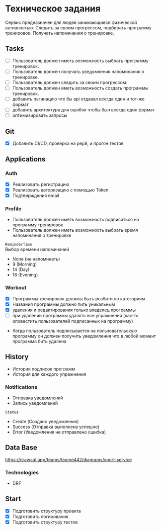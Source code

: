 # Техническое задания

Сервис предназначен для людей занимающиеся физической активностью.
Следить за своим прогрессом, подбирать программу тренировок.
Получать напоминания о тренировке.

## Tasks

* [ ] Пользователь должен иметь возможность выбрать программу тренировок.
* [ ] Пользователь должен получать уведомления напоминания о тренировке.
* [ ] Пользователь должен следить за своим прогрессом.
* [ ] Пользователь должен иметь возможность создать программы тренировок.
* [ ] добавить пагинацию что бы api отдавал всегда один и тот-же формат
* [ ] добавить архитектура для ошибок чтобы был всегда один формат
* [ ] оптимизировать запросы

## Git

* [x] Добавить CI/CD, проверка на pep8, и прогон тестов

## Applications

### Auth

* [x] Реализовать регистрацию
* [x] Реализовать авторизацию c помощью Token
* [x] Подтверждения email

### Profile

* Пользователь должен иметь возможность подписаться на программу тренировок
* Пользователь должен иметь возможность выбрать время напоминания о тренировке

`ReminderTime`\
Выбор времени напоминаний

* None (не напоминать)
* 9 (Morning)
* 14 (Day)
* 18 (Evening)

### Workout

* [x] Программы тренировок должны быть розбити по категориям
* [x] Названия программы должно пить уникальным
* [x] удаления и редактирования только владелец программы
* [ ] при удалении программы удалять все упражнения (как-то оповестить пользователей подписанных на программу)

* Когда пользователь подписывается на пользовательскую программу он должен получить уведомления что в любой момент программа бить удалена

## History

* История подписок программ
* История для каждого упражнения

### Notifications

* Отправка уведомлений
* Запись уведомлений

`Status`

* Create (Создано уведомления)
* Success (Отправка выполнена успешно)
* Error (Уведомления не отправлено ошибка)

## Data Base

<https://drawsql.app/teams/teame442/diagrams/sport-service>

### Technologies

* DRF

## Start

* [x] Подготовить структуру проекта
* [x] Подготовить логирования
* [x] Подготовить структуру тестов
